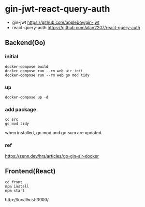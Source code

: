# gin-jwt-react-query-auth

 - gin-jwt https://github.com/appleboy/gin-jwt
 - react-query-auth https://github.com/alan2207/react-query-auth

## Backend(Go)

### initial

```
docker-compose build
docker-compose run --rm web air init
docker-compose run --rm web go mod tidy
```

### up

```
docker-compose up -d
```

### add package

```
cd src
go mod tidy
```

when installed, go.mod and go.sum are updated.

### ref 

https://zenn.dev/hrs/articles/go-gin-air-docker

## Frontend(React)

```
cd front
npm install
npm start
```

http://localhost:3000/
